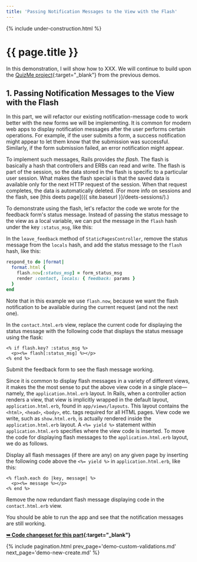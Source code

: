 ```yaml
---
title: 'Passing Notification Messages to the View with the Flash'
---
```


{% include under-construction.html %}

# {{ page.title }}

In this demonstration, I will show how to XXX. We will continue to build upon the [QuizMe project](https://github.com/human-se/quiz-me-2020){:target="_blank"} from the previous demos.

## 1. Passing Notification Messages to the View with the Flash

In this part, we will refactor our existing notification-message code to work better with the new forms we will be implementing. It is common for modern web apps to display notification messages after the user performs certain operations. For example, if the user submits a form, a success notification might appear to let them know that the submission was successful. Similarly, if the form submission failed, an error notification might appear.

To implement such messages, Rails provides _the flash_. The flash is basically a hash that controllers and ERBs can read and write. The flash is part of the session, so the data stored in the flash is specific to a particular user session. What makes the flash special is that the saved data is available only for the next HTTP request of the session. When that request completes, the data is automatically deleted. (For more info on sessions and the flash, see [this deets page]({{ site.baseurl }}/deets-sessions/).)

To demonstrate using the flash, let's refactor the code we wrote for the feedback form's status message. Instead of passing the status message to the view as a local variable, we can put the message in the `flash` hash under the key `:status_msg`, like this:

In the `leave_feedback` method of `StaticPagesController`, remove the status message from the `locals` hash, and add the status message to the `flash` hash, like this:

```ruby
respond_to do |format|
  format.html {
    flash.now[:status_msg] = form_status_msg
    render :contact, locals: { feedback: params }
  }
end
```

Note that in this example we use `flash.now`, because we want the flash notification to be available during the current request (and not the next one).

In the `contact.html.erb` view, replace the current code for displaying the status message with the following code that displays the status message using the flask:

```erb
<% if flash.key? :status_msg %>
  <p><%= flash[:status_msg] %></p>
<% end %>
```

Submit the feedback form to see the flash message working.

Since it is common to display flash messages in a variety of different views, it makes the the most sense to put the above view code in a single place—namely, the `application.html.erb` layout. In Rails, when a controller action renders a view, that view is implicitly wrapped in the default layout, `application.html.erb`, found in `app/views/layouts`. This layout contains the `<html>`, `<head>`, `<body>`, etc. tags required for all HTML pages. View code we write, such as `show.html.erb`, is actually rendered inside the `application.html.erb` layout. A `<%= yield %>` statement within `application.html.erb` specifies where the view code is inserted. To move the code for displaying flash messages to the `application.html.erb` layout, we do as follows.

Display all flash messages (if there are any) on any given page by inserting the following code above the `<%= yield %>` in `application.html.erb`, like this:

```erb
<% flash.each do |key, message| %>
  <p><%= message %></p>
<% end %>
```

Remove the now redundant flash message displaying code in the `contact.html.erb` view.

You should be able to run the app and see that the notification messages are still working.

**[➥ Code changeset for this part](xxx){:target="_blank"}**

{% include pagination.html prev_page='demo-custom-validations.md' next_page='demo-new-create.md' %}
